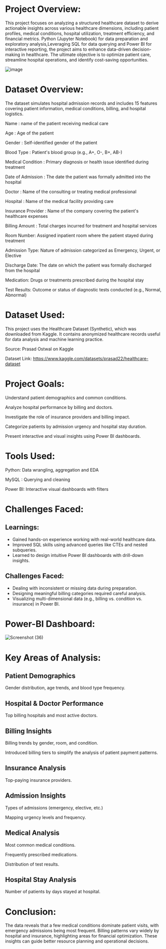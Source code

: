 # Project Overview:
This project focuses on analyzing a structured healthcare dataset to derive actionable insights across various healthcare dimensions, including patient profiles, medical conditions, hospital utilization, treatment efficiency, and financial metrics. Python (Jupyter Notebook) for data preparation and exploratory analysis,Leveraging SQL for data querying and Power BI for interactive reporting, the project aims to enhance data-driven decision-making in healthcare. The ultimate objective is to optimize patient care, streamline hospital operations, and identify cost-saving opportunities.

![image](https://github.com/user-attachments/assets/82173228-d00e-40aa-8b91-bd119596a8a4)


# Dataset Overview:
The dataset simulates hospital admission records and includes 15 features covering patient information, medical conditions, billing, and hospital logistics.

Name : name of the patient receiving medical care

Age : Age of the patient 

Gender : Self-identified gender of the patient

Blood Type : Patient's blood group (e.g., A+, O-, B+, AB-)

Medical Condition : Primary diagnosis or health issue identified during treatment

Date of Admission :	The date the patient was formally admitted into the hospital

Doctor : Name of the consulting or treating medical professional

Hospital : Name of the medical facility providing care

Insurance Provider : Name of the company covering the patient's healthcare expenses

Billing Amount : Total charges incurred for treatment and hospital services

Room Number: Assigned inpatient room where the patient stayed during treatment

Admission Type: Nature of admission categorized as Emergency, Urgent, or Elective

Discharge Date: The date on which the patient was formally discharged from the hospital

Medication: Drugs or treatments prescribed during the hospital stay

Test Results: Outcome or status of diagnostic tests conducted (e.g., Normal, Abnormal)


# Dataset Used:

This project uses the Healthcare Dataset (Synthetic), which was downloaded from Kaggle.
It contains anonymized healthcare records useful for data analysis and machine learning practice.

Source: Prasad Ostwal on Kaggle

Dataset Link: https://www.kaggle.com/datasets/prasad22/healthcare-dataset


# Project Goals:
Understand patient demographics and common conditions.

Analyze hospital performance by billing and doctors.

Investigate the role of insurance providers and billing impact.

Categorize patients by admission urgency and hospital stay duration.

Present interactive and visual insights using Power BI dashboards.


# Tools Used:
Python: Data wrangling, aggregation and EDA

MySQL : Querying and cleaning

Power BI: Interactive visual dashboards with filters


# Challenges Faced:
## Learnings:
- Gained hands-on experience working with real-world healthcare data.
- Improved SQL skills using advanced queries like CTEs and nested subqueries.
- Learned to design intuitive Power BI dashboards with drill-down insights.
## Challenges Faced:
- Dealing with inconsistent or missing data during preparation.
- Designing meaningful billing categories required careful analysis.
- Visualizing multi-dimensional data (e.g., billing vs. condition vs. insurance) in Power BI.


# Power-BI Dashboard:
![Screenshot (36)](https://github.com/user-attachments/assets/9b046062-75f9-4cf8-aeeb-51e147662c5d)



# Key Areas of Analysis:
## Patient Demographics

Gender distribution, age trends, and blood type frequency.

## Hospital & Doctor Performance

Top billing hospitals and most active doctors.

## Billing Insights

Billing trends by gender, room, and condition.

Introduced billing tiers to simplify the analysis of patient payment patterns.

## Insurance Analysis

Top-paying insurance providers.

## Admission Insights

Types of admissions (emergency, elective, etc.)

Mapping urgency levels and frequency.

## Medical Analysis

Most common medical conditions.

Frequently prescribed medications.

Distribution of test results.

## Hospital Stay Analysis

Number of patients by days stayed at hospital.


# Conclusion:
The data reveals that a few medical conditions dominate patient visits, with emergency admissions being most frequent. Billing patterns vary widely by hospital and insurance, highlighting areas for financial optimization. These insights can guide better resource planning and operational decisions.




